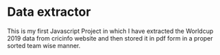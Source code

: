 # Data extractor
This  is my first Javascript Project in which I have extracted the Worldcup 2019 data from cricinfo website and then stored it in pdf form in a proper sorted team wise manner.
